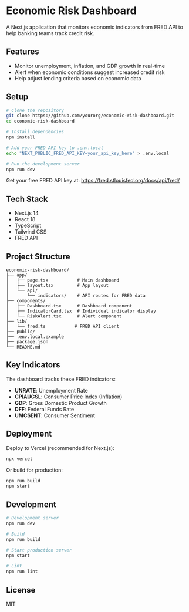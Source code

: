 # Economic Risk Dashboard

A Next.js application that monitors economic indicators from FRED API to help banking teams track credit risk.

## Features

- Monitor unemployment, inflation, and GDP growth in real-time
- Alert when economic conditions suggest increased credit risk
- Help adjust lending criteria based on economic data

## Setup

```bash
# Clone the repository
git clone https://github.com/yourorg/economic-risk-dashboard.git
cd economic-risk-dashboard

# Install dependencies
npm install

# Add your FRED API key to .env.local
echo "NEXT_PUBLIC_FRED_API_KEY=your_api_key_here" > .env.local

# Run the development server
npm run dev
```

Get your free FRED API key at: https://fred.stlouisfed.org/docs/api/fred/

## Tech Stack

- Next.js 14
- React 18
- TypeScript
- Tailwind CSS
- FRED API

## Project Structure

```
economic-risk-dashboard/
├── app/
│   ├── page.tsx           # Main dashboard
│   ├── layout.tsx         # App layout
│   └── api/
│       └── indicators/    # API routes for FRED data
├── components/
│   ├── Dashboard.tsx      # Dashboard component
│   ├── IndicatorCard.tsx  # Individual indicator display
│   └── RiskAlert.tsx      # Alert component
├── lib/
│   └── fred.ts           # FRED API client
├── public/
├── .env.local.example
├── package.json
└── README.md
```

## Key Indicators

The dashboard tracks these FRED indicators:

- **UNRATE**: Unemployment Rate
- **CPIAUCSL**: Consumer Price Index (Inflation)
- **GDP**: Gross Domestic Product Growth
- **DFF**: Federal Funds Rate
- **UMCSENT**: Consumer Sentiment

## Deployment

Deploy to Vercel (recommended for Next.js):

```bash
npx vercel
```

Or build for production:

```bash
npm run build
npm start
```

## Development

```bash
# Development server
npm run dev

# Build
npm run build

# Start production server
npm start

# Lint
npm run lint
```

## License

MIT